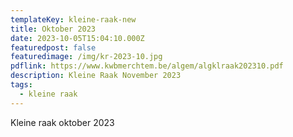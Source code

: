 ```yaml
---
templateKey: kleine-raak-new
title: Oktober 2023
date: 2023-10-05T15:04:10.000Z
featuredpost: false
featuredimage: /img/kr-2023-10.jpg
pdflink: https://www.kwbmerchtem.be/algem/algklraak202310.pdf
description: Kleine Raak November 2023
tags:
  - kleine raak
---
```


Kleine raak oktober 2023